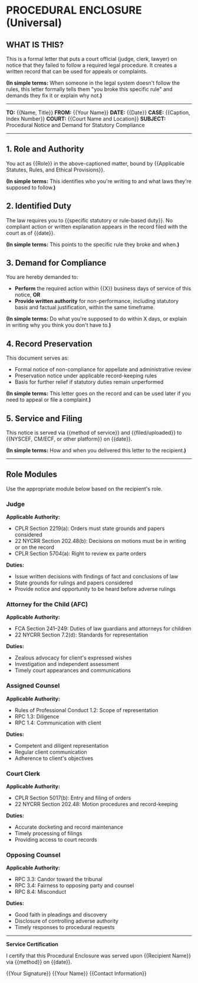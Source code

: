 # PROCEDURAL ENCLOSURE (Universal)

## WHAT IS THIS?

This is a formal letter that puts a court official (judge, clerk, lawyer) on notice that they failed to follow a required legal procedure. It creates a written record that can be used for appeals or complaints.

**(In simple terms:** When someone in the legal system doesn't follow the rules, this letter formally tells them "you broke this specific rule" and demands they fix it or explain why not.**)**

---

**TO:** {{Name, Title}}
**FROM:** {{Your Name}}
**DATE:** {{Date}}
**CASE:** {{Caption, Index Number}}
**COURT:** {{Court Name and Location}}
**SUBJECT:** Procedural Notice and Demand for Statutory Compliance

---

## 1. Role and Authority

You act as {{Role}} in the above-captioned matter, bound by {{Applicable Statutes, Rules, and Ethical Provisions}}.

**(In simple terms:** This identifies who you're writing to and what laws they're supposed to follow.**)**

## 2. Identified Duty

The law requires you to {{specific statutory or rule-based duty}}. No compliant action or written explanation appears in the record filed with the court as of {{date}}.

**(In simple terms:** This points to the specific rule they broke and when.**)**

## 3. Demand for Compliance

You are hereby demanded to:

- **Perform** the required action within {{X}} business days of service of this notice, **OR**
- **Provide written authority** for non-performance, including statutory basis and factual justification, within the same timeframe.

**(In simple terms:** Do what you're supposed to do within X days, or explain in writing why you think you don't have to.**)**

## 4. Record Preservation

This document serves as:

- Formal notice of non-compliance for appellate and administrative review
- Preservation notice under applicable record-keeping rules
- Basis for further relief if statutory duties remain unperformed

**(In simple terms:** This letter goes on the record and can be used later if you need to appeal or file a complaint.**)**

## 5. Service and Filing

This notice is served via {{method of service}} and {{filed/uploaded}} to {{NYSCEF, CM/ECF, or other platform}} on {{date}}.

**(In simple terms:** How and when you delivered this letter to the recipient.**)**

---

## Role Modules

Use the appropriate module below based on the recipient's role.

### Judge

**Applicable Authority:**
- CPLR Section 2219(a): Orders must state grounds and papers considered
- 22 NYCRR Section 202.48(b): Decisions on motions must be in writing or on the record
- CPLR Section 5704(a): Right to review ex parte orders

**Duties:**
- Issue written decisions with findings of fact and conclusions of law
- State grounds for rulings and papers considered
- Provide notice and opportunity to be heard before adverse rulings

### Attorney for the Child (AFC)

**Applicable Authority:**
- FCA Section 241–249: Duties of law guardians and attorneys for children
- 22 NYCRR Section 7.2(d): Standards for representation

**Duties:**
- Zealous advocacy for client's expressed wishes
- Investigation and independent assessment
- Timely court appearances and communications

### Assigned Counsel

**Applicable Authority:**
- Rules of Professional Conduct 1.2: Scope of representation
- RPC 1.3: Diligence
- RPC 1.4: Communication with client

**Duties:**
- Competent and diligent representation
- Regular client communication
- Adherence to client's objectives

### Court Clerk

**Applicable Authority:**
- CPLR Section 5017(b): Entry and filing of orders
- 22 NYCRR Section 202.48: Motion procedures and record-keeping

**Duties:**
- Accurate docketing and record maintenance
- Timely processing of filings
- Providing access to court records

### Opposing Counsel

**Applicable Authority:**
- RPC 3.3: Candor toward the tribunal
- RPC 3.4: Fairness to opposing party and counsel
- RPC 8.4: Misconduct

**Duties:**
- Good faith in pleadings and discovery
- Disclosure of controlling adverse authority
- Timely responses to procedural requests

---

**Service Certification**

I certify that this Procedural Enclosure was served upon {{Recipient Name}} via {{method}} on {{date}}.

{{Your Signature}}
{{Your Name}}
{{Contact Information}}
